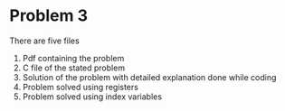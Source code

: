# Problem 3

There are five files
1. Pdf containing the problem
2. C file of the stated problem
3. Solution of the problem with detailed explanation done while coding
4. Problem solved using registers
5. Problem solved using index variables